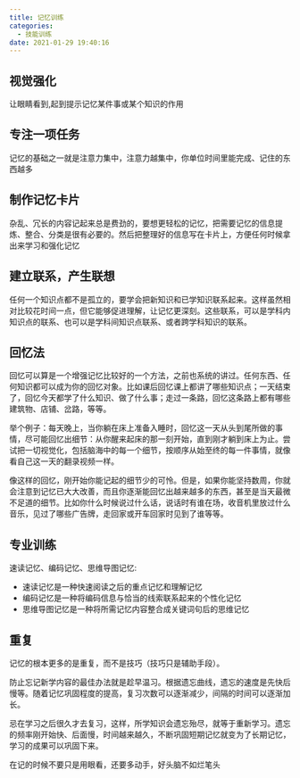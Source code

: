 ```yaml
---
title: 记忆训练
categories:
  - 技能训练
date: 2021-01-29 19:40:16
---
```


## 视觉强化

让眼睛看到,起到提示记忆某件事或某个知识的作用

## 专注一项任务

记忆的基础之一就是注意力集中，注意力越集中，你单位时间里能完成、记住的东西越多

## 制作记忆卡片

杂乱、冗长的内容记起来总是费劲的，要想更轻松的记忆，把需要记忆的信息提炼、整合、分类是很有必要的。然后把整理好的信息写在卡片上，方便任何时候拿出来学习和强化记忆

## 建立联系，产生联想

任何一个知识点都不是孤立的，要学会把新知识和已学知识联系起来。这样虽然相对比较花时间一点，但它能够促进理解，让记忆更深刻。这些联系，可以是学科内知识点的联系、也可以是学科间知识点联系、或者跨学科知识的联系。

## 回忆法

回忆可以算是一个增强记忆比较好的一个方法，之前也系统的讲过。任何东西、任何知识都可以成为你的回忆对象。比如课后回忆课上都讲了哪些知识点；一天结束了，回忆今天都学了什么知识、做了什么事；走过一条路，回忆这条路上都有哪些建筑物、店铺、岔路，等等。

举个例子：每天晚上，当你躺在床上准备入睡时，回忆这一天从头到尾所做的事情，尽可能回忆出细节：从你醒来起床的那一刻开始，直到刚才躺到床上为止。尝试把一切视觉化，包括脑海中的每一个细节，按顺序从始至终的每一件事情，就像看自己这一天的翻录视频一样。

像这样的回忆，刚开始你能记起的细节少的可怜。但是，如果你能坚持数周，你就会注意到记忆已大大改善，而且你逐渐能回忆出越来越多的东西，甚至是当天最微不足道的细节。比如你什么时候说过什么话，说话时有谁在场，收音机里放过什么音乐，见过了哪些广告牌，走回家或开车回家时见到了谁等等。

<!--more-->

## 专业训练

速读记忆、编码记忆、思维导图记忆:

- 速读记忆是一种快速阅读之后的重点记忆和理解记忆
- 编码记忆是一种将编码信息与恰当的线索联系起来的个性化记忆
- 思维导图记忆是一种将所需记忆内容整合成关键词句后的思维记忆

## 重复

记忆的根本更多的是重复，而不是技巧（技巧只是辅助手段）。

防止忘记新学内容的最佳办法就是趁早温习。根据遗忘曲线，遗忘的速度是先快后慢等。随着记忆巩固程度的提高，复习次数可以逐渐减少，间隔的时间可以逐渐加长。

忌在学习之后很久才去复习，这样，所学知识会遗忘殆尽，就等于重新学习。遗忘的频率刚开始快、后面慢，时间越来越久，不断巩固短期记忆就变为了长期记忆，学习的成果可以巩固下来。

在记的时候不要只是用眼看，还要多动手，好头脑不如烂笔头
